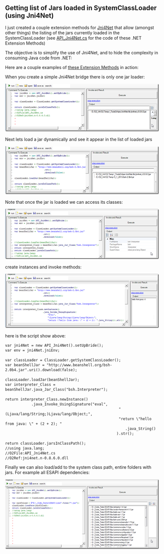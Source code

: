 ##  Getting list of Jars loaded in SystemClassLoader (using Jni4Net) 

I just created a couple extension methods for [Jni4Net](http://blog.diniscruz.com/search/label/Jni4Net) that allow (amongst other things) the listing of the jars currently loaded in the SystemClassLoader (see [API_Jni4Net.cs](https://github.com/o2platform/O2.Platform.Scripts/blob/master/3rdParty/Jni4Net/API_Jni4Net.cs) for the code of these .NET Extension Methods)

The objective is to simplify the use of Jni4Net, and to hide the complexity in consuming Java code from .NET:

Here are a couple examples of [these Extension Methods](https://github.com/o2platform/O2.Platform.Scripts/blob/master/3rdParty/Jni4Net/API_Jni4Net.cs) in action:  
  
When you create a simple Jni4Net bridge there is only one jar loader:

![image](images/image_thumb1.png)

Next lets load a jar dynamically and see it appear in the list of loaded jars

![image](images/image_thumb[20].png)

Note that once the jar is loaded we can access its classes:

![image](images/image_thumb[21].png)

create instances and invoke methods:

![image](images/image_thumb[22].png)

here is the script show above:  

    
    var jni4Net = new API_Jni4Net().setUpBride();  
    var env = jni4Net.jniEnv;

    var classLoader = ClassLoader.getSystemClassLoader();  
    var beanShellJar = "http://www.beanshell.org/bsh-2.0b4.jar".uri().download(false);

    classLoader.loadJar(beanShellJar);  
    var interpreter_Class = beanShellJar.java_Jar_Class("bsh.Interpreter");

    return interpreter_Class.newInstance()
			    .java_Invoke_UsingSignature("eval",  
                                                        "(Ljava/lang/String;)Ljava/lang/Object;",  
                                                        "return \"hello from java: \" + (2 + 2); "
                                                           .java_String()
                                                       ).str();

    return classLoader.jarsInClassPath();  
    //using java.lang;  
    //O2File:API_Jni4Net.cs  
    //O2Ref:jni4net.n-0.8.6.0.dll  
  
Finally we can also load/add to the system class path, entire folders with jars. For example all ESAPI dependencies:

![image](images/image_thumb[23].png)
